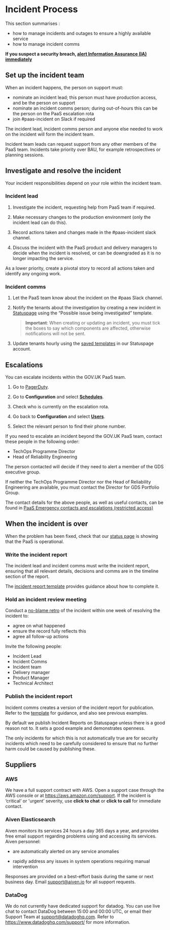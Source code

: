 # Incident Process

This section summarises :

- how to manage incidents and outages to ensure a highly available service
- how to manage incident comms

**If you suspect a security breach, [alert Information Assurance (IA) immediately](/support/responding_to_security_issues/#if-you-suspect-a-security-breach)**

## Set up the incident team

When an incident happens, the person on support must:

- nominate an incident lead; this person must have production access, and be the person on support
- nominate an incident comms person; during out-of-hours this can be the person on the PaaS escalation rota
- join #paas-incident on Slack if required

The incident lead, incident comms person and anyone else needed to work on the incident will form the incident team.

Incident team leads can request support from any other members of the PaaS team. Incidents take priority over BAU, for example retrospectives or planning sessions.

## Investigate and resolve the incident

Your incident responsibilities depend on your role within the incident team.

### Incident lead

1. Investigate the incident, requesting help from PaaS team if required.

1. Make necessary changes to the production environment (only the incident lead can do this).

1. Record actions taken and changes made in the #paas-incident slack channel.

1. Discuss the incident with the PaaS product and delivery managers to decide when the incident is resolved, or can be downgraded as it is no longer impacting the service.

As a lower priority, create a pivotal story to record all actions taken and identify any ongoing work.

### Incident comms

1. Let the PaaS team know about the incident on the #paas Slack channel.

1. Notify the tenants about the investigation by creating a new incident in [Statuspage](https://team-manual.cloud.service.gov.uk/team/statuspage/) using the “Possible issue being investigated” template. 

    > __Important__: When creating or updating an incident, you must tick the boxes to say which components are affected, otherwise notifications will not be sent.

1. Update tenants hourly using the [saved templates](https://manage.statuspage.io/pages/h4wt7brwsqr0) in our Statuspage account.

## Escalations

You can escalate incidents within the GOV.UK PaaS team.

1. Go to [PagerDuty](https://gds-paas.pagerduty.com/services).

1. Go to __Configuration__ and select [__Schedules__](https://gds-paas.pagerduty.com/schedules).

1. Check who is currently on the escalation rota.

1. Go back to __Configuration__ and select [__Users__](https://gds-paas.pagerduty.com/users).

1. Select the relevant person to find their phone number.

If you need to escalate an incident beyond the GOV.UK PaaS team, contact these people in the following order:
- TechOps Programme Director
- Head of Reliability Engineering

The person contacted will decide if they need to alert a member of the GDS executive group. 

If neither the TechOps Programme Director nor the Head of Reliability Engineering are available, you must contact the Director for GDS Portfolio Group.

The contact details for the above people, as well as useful contacts, can be found in [PaaS Emergency contacts and escalations (restricted access)](https://docs.google.com/a/digital.cabinet-office.gov.uk/document/d/1_6zxOjvwY-zrf1D8eDNT9AeRhlcPAocBhC8dmHfRw0Y/edit?usp=sharing)

## When the incident is over

When the problem has been fixed, check that our [status page](https://status.cloud.service.gov.uk/) is showing that the PaaS is operational.

### Write the incident report

The incident lead and incident comms must write the incident report, ensuring that all relevant details, decisions and comms are in the timeline section of the report.

The [incident report template](https://docs.google.com/a/digital.cabinet-office.gov.uk/document/d/155yrsyhHM9Feh-ucxLzyj7toIb2sMK8KiGVdEFLcyfQ/edit?usp=sharing) provides guidance about how to complete it.

### Hold an incident review meeting

Conduct a [no-blame retro](https://codeascraft.com/2012/05/22/blameless-postmortems/) of the incident within one week of resolving the incident to:

- agree on what happened
- ensure the record fully reflects this 
- agree all follow-up actions 

Invite the following people:

- Incident Lead
- Incident Comms
- Incident team
- Delivery manager
- Product Manager
- Technical Architect

### Publish the incident report

Incident comms creates a version of the incident report for publication. Refer to the [template](https://drive.google.com/open?id=1g2_KVXfZnBDVFFlxyModAi8YSbF0uun32Z1Pe5TYBc8) for guidance, and also see previous examples.

By default we publish Incident Reports on Statuspage unless there is a good reason not to. It sets a good example and demonstrates openness. 

The only incidents for which this is not automatically true are for security incidents which need to be carefully considered  to ensure that no further harm could be caused by publishing these.

## Suppliers

### AWS

We have a full support contract with AWS. Open a support case through the AWS console or at https://aws.amazon.com/support. If the incident is ‘critical’ or 'urgent’ severity, use __click to chat__ or __click to call__ for immediate contact. 

### Aiven Elasticsearch

Aiven monitors its services 24 hours a day 365 days a year, and provides free email support regarding problems using and accessing its services. Aiven personnel:

- are automatically alerted on any service anomalies

- rapidly address any issues in system operations requiring manual intervention

Responses are provided on a best-effort basis during the same or next business day. Email [support@aiven.io](mailto:support@aiven.io) for all support requests.

### DataDog

We do not currently have dedicated support for datadog. You can use live chat to contact DataDog between 15:00 and 00:00 UTC, or email their Support Team at support@datadoghq.com. Refer to https://www.datadoghq.com/support/ for more information.
